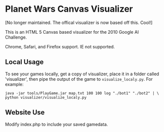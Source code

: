 Planet Wars Canvas Visualizer
=============================

[No longer maintained. The offical visualizer is now based off this. Cool!]

This is an HTML 5 Canvas based visualizer for the 2010 Google AI Challenge.


Chrome, Safari, and Firefox support. IE not supported.


Local Usage
-----------

To see your games locally, get a copy of visualizer, place it in a folder called 'visualizer', then pipe the output of the game to `visualize_localy.py`. For example:

    java -jar tools/PlayGame.jar map.txt 100 100 log "./bot1" "./bot2" | \
    python visualizer/visualize_localy.py
    
    
Website Use
-----------

Modify index.php to include your saved gamedata.